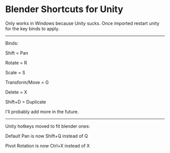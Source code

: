 Blender Shortcuts for Unity
=====================

Only works in Windows because Unity sucks.
Once imported restart unity for the key binds to apply.

--------------------------------------

Binds:

Shift = Pan

Rotate = R

Scale = S

Transform/Move = G

Delete = X

Shift+D = Duplicate


I'll probably add more in the future.

--------------------------------------

Unity hotkeys moved to fit blender ones:


Default Pan is now Shift+Q instead of Q

Pivot Rotation is now Ctrl+X instead of X

